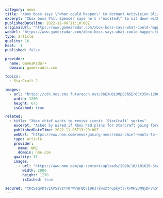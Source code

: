 ```yaml
---
category: news
title: "Xbox boss says \"what could happen\" to dormant Activision Blizzard franchises like StarCraft is \"pretty exciting\""
excerpt: "Xbox boss Phil Spencer says he's \"excited\" to sit down with the teams at Activision, Blizzard, and King to talk about \"back catalogs\" and reviving franchises like StarCraft should Xbox's acquisition of Activision Blizzard proceed."
publishedDateTime: 2022-11-06T11:10:00Z
originalUrl: "https://www.gamesradar.com/xbox-boss-says-what-could-happen-to-dormant-activision-blizzard-franchises-like-starcraft-is-pretty-exciting/"
webUrl: "https://www.gamesradar.com/xbox-boss-says-what-could-happen-to-dormant-activision-blizzard-franchises-like-starcraft-is-pretty-exciting/"
type: article
quality: 16
heat: -1
published: false

provider:
  name: GamesRadar+
  domain: gamesradar.com

topics:
  - StarCraft 2

images:
  - url: "https://cdn.mos.cms.futurecdn.net/8bEXHBi9Mp8Jh5Er6Jt35m-1200-80.jpg"
    width: 1200
    height: 675
    isCached: true

related:
  - title: "Xbox chief wants to revive iconic ‘StarCraft’ series"
    excerpt: "Asked by Wired if Xbox had plans for StarCraft going forward, Spencer said: “The first thing I would say is, I’m not allowed to make any decisions about what happens at Blizzard or Activision or King. So this is all just kind of talking and thinking ..."
    publishedDateTime: 2022-11-05T13:20:00Z
    webUrl: "https://www.nme.com/news/gaming-news/xbox-chief-wants-to-revive-iconic-starcraft-series-3343319"
    type: article
    provider:
      name: NME
      domain: nme.com
    quality: 37
    images:
      - url: "https://www.nme.com/wp-content/uploads/2020/10/101620-Starcraft-II-Blizzard-Entertainment.jpg"
        width: 2000
        height: 1270
        isCached: true

secured: "tRcSeqvDtv1AVSaVzYvOrWvWFQbvi9Hz7iwwztnGpkytl/XvMHyDMQyDFVKSYBf6zRlqDL+0aLF0hmqCxMjf1eC3AwZBEZUWv4shCLWxHIr3z8QcbsuCOq3N1Yd4A4dlQnhPSbRyOPUsufn1TLjHQKiCzQElq0vH3p7UgdSiseZr6Fxe+z8RGl4wNAA0yrLy23EgajWAMeYco2SCRtV/Xkvkx1YdMLLM7t1wC6IctnHF3XfoXQE8sUQjPI34cfMbk3HTDNNRaM2d7zDMHgXcesuxbD6o1UqKf0X4eyl0Tm6qvaMroQ3U+7/ayY0Wu7BRBP7A9wzKUCp3nXe8g5NjuV3hsU4Mg0x4gFgcbqzKpW4=;CBEWpr0K3mX4u74SPO1oDg=="
---
```


